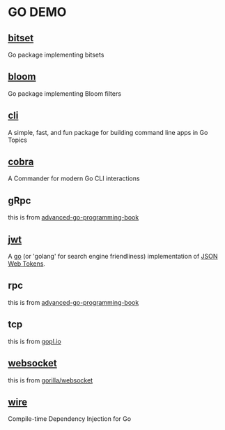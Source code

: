 # GO DEMO

## [bitset](https://github.com/bits-and-blooms/bitset)

Go package implementing bitsets

## [bloom](https://github.com/bits-and-blooms/bloom)

Go package implementing Bloom filters

## [cli](https://github.com/urfave/cli)

A simple, fast, and fun package for building command line apps in Go Topics

## [cobra](https://github.com/spf13/cobra)

A Commander for modern Go CLI interactions

## gRpc

this is from [advanced-go-programming-book](https://chai2010.cn/advanced-go-programming-book/ch4-rpc/readme.html)

## [jwt](https://github.com/golang-jwt/jwt)

A [go](http://www.golang.org) (or 'golang' for search engine friendliness) implementation
of [JSON Web Tokens](https://datatracker.ietf.org/doc/html/rfc7519).

## rpc

this is from [advanced-go-programming-book](https://chai2010.cn/advanced-go-programming-book/ch4-rpc/readme.html)

## tcp

this is from [gopl.io](https://github.com/adonovan/gopl.io/blob/HEAD/ch8/netcat3/netcat.go)

## [websocket](https://github.com/gorilla/websocket)

this is from [gorilla/websocket](https://github.com/gorilla/websocket/tree/master/examples/chat)

## [wire](https://github.com/google/wire)

Compile-time Dependency Injection for Go
